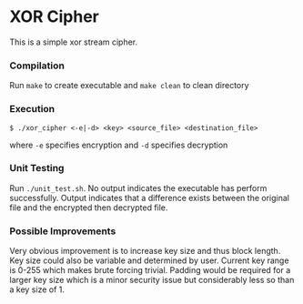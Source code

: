 # XOR Cipher
This is a simple xor stream cipher.

### Compilation
Run `make` to create executable and `make clean` to clean directory

### Execution
```
$ ./xor_cipher <-e|-d> <key> <source_file> <destination_file>
```
where `-e` specifies encryption and `-d` specifies decryption

### Unit Testing
Run `./unit_test.sh`. No output indicates the executable has perform successfully. Output indicates that a difference exists between the original file and the encrypted then decrypted file.

### Possible Improvements
Very obvious improvement is to increase key size and thus block length. Key size could also be variable and determined by user. Current key range is 0-255 which makes brute forcing trivial. Padding would be required for a larger key size which is a minor security issue but considerably less so than a key size of 1. 
